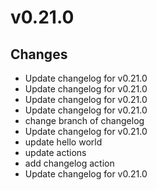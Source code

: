 # v0.21.0

## Changes
- Update changelog for v0.21.0
- Update changelog for v0.21.0
- Update changelog for v0.21.0
- Update changelog for v0.21.0
- change branch of changelog
- Update changelog for v0.21.0
- update hello world
- update actions
- add changelog action
- Update changelog for v0.21.0
